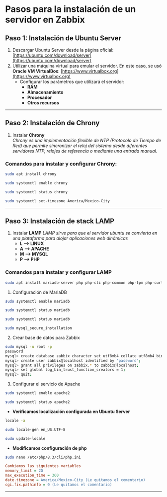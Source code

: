# Pasos para la instalación de un servidor en Zabbix

## Paso 1: Instalación de Ubuntu Server
1. Descargar Ubuntu Server desde la página oficial: [https://ubuntu.com/download/server](https://ubuntu.com/download/server)  
2. Utilizar una máquina virtual para emular el servidor. En este caso, se usó **Oracle VM VirtualBox**: [https://www.virtualbox.org](https://www.virtualbox.org)  
   - Configurar los parámetros que utilizará el servidor:
     - **RAM**  
     - **Almacenamiento**  
     - **Procesador**  
     - **Otros recursos**  

---

## Paso 2: Instalación de Chrony
1. Instalar **Chrony**  
   *Chrony es una implementación flexible de NTP (Protocolo de Tiempo de Red) que permite sincronizar el reloj del sistema desde diferentes servidores NTP, relojes de referencia o mediante una entrada manual.*

### Comandos para instalar y configurar Chrony:
```bash
sudo apt install chrony
```
```bash
sudo systemctl enable chrony
```
```bash
sudo systemctl status chrony
```
```bash
sudo systemctl set-timezone America/Mexico-City
```

---

## Paso 3: Instalación de stack LAMP
1. Instalar **LAMP**
    *LAMP sirve para que el servidor ubuntu se convierta en una plataforma para alojar aplicaciones web dinámicas*
     - **L --> LINUX**  
     - **A --> APACHE**  
     - **M --> MYSQL**  
     - **P --> PHP**  

### Comandos para instalar y configurar LAMP
```bash
sudo apt install mariadb-server php php-cli php-common php-fpm php-curl php-mysql apache2 curl
```
1. Configuración de MariaDB
```bash
sudo systemctl enable mariadb
```

```bash
sudo systemctl status mariadb
```
```bash
sudo systemctl status mariadb
```
```bash
sudo mysql_secure_installation
```
2. Crear base de datos para Zabbix
```bash
sudo mysql -u root -p
password
mysql> create database zabbix character set utf8mb4 collate utf8mb4_bin;
mysql> create user zabbix@localhost identified by 'password';
mysql> grant all privileges on zabbix.* to zabbix@localhost;
mysql> set global log_bin_trust_function_creators = 1;
mysql> quit;
```

3. Configurar el servicio de Apache

```bash
sudo systemctl enable apache2
```
```bash
sudo systemctl status apache2
```
- **Verificamos localización configurada en Ubuntu Server**
```bash
locale -a
```

```bash
sudo locale-gen en_US.UTF-8
```

```bash
sudo update-locale
```
- **Modificamos configuración de php**


```bash
sudo nano /etc/php/8.3/cli/php.ini
```
```ini
Cambiamos las siguientes variables
memory_limit = 2G
max_execution_time = 360
date.timezone = America/Mexico-City (Le quitamos el comentario)
cgi.fix.pathinfo = 0 (Le quitamos el comentario)
```
---
